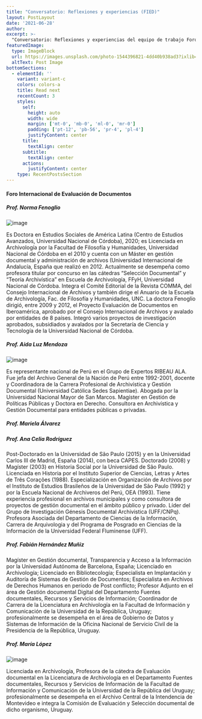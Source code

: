 ```yaml
---
title: "Conversatorio: Reflexiones y experiencias (FIED)"
layout: PostLayout
date: '2021-06-28'
author: 
excerpt: >-
  "Conversatorio: Reflexiones y experiencias del equipo de trabajo Foro Internacional de Evaluación de Documentos (FIED)"
featuredImage:
  type: ImageBlock
  url: https://images.unsplash.com/photo-1544396821-4dd40b938ad3?ixlib=rb-1.2.1&ixid=MnwxMjA3fDB8MHxwaG90by1wYWdlfHx8fGVufDB8fHx8&auto=format&fit=crop&w=2946&q=80
  altText: Post Image
bottomSections:
  - elementId: ''
    variant: variant-c
    colors: colors-a
    title: Read next
    recentCount: 3
    styles:
      self:
        height: auto
        width: wide
        margin: ['mt-0', 'mb-0', 'ml-0', 'mr-0']
        padding: ['pt-12', 'pb-56', 'pr-4', 'pl-4']
        justifyContent: center
      title:
        textAlign: center
      subtitle:
        textAlign: center
      actions:
        justifyContent: center
    type: RecentPostsSection
---
```


#### Foro Internacional de Evaluación de Documentos

##### Prof. Norma Fenoglio

![image](/VIColoquio/images/ponentes/norma.jpg)

Es Doctora en Estudios Sociales de América Latina (Centro de Estudios Avanzados, Universidad Nacional de Córdoba), 2020; es Licenciada en Archivología por la Facultad de Filosofía y Humanidades, Universidad Nacional de Córdoba en el 2010 y cuenta con un Máster en gestión documental y administración de archivos (Universidad Internacional de Andalucía, España que realizó en 2012.
Actualmente se desempeña como profesora titular por concurso en las cátedras “Selección Documental” y “Teoría Archivística” en Escuela de Archivología, FFyH, Universidad Nacional de Córdoba. Integra el Comité Editorial de la Revista COMMA, del Consejo Internacional de Archivos y también dirige el Anuario de la Escuela de Archivología, Fac. de Filosofía y Humanidades, UNC.
La doctora Fenoglio dirigió, entre 2009 y 2012, el Proyecto Evaluación de Documentos en Iberoamérica, aprobado por el Consejo Internacional de Archivos y avalado por entidades de 8 países. Integró varios proyectos de investigación aprobados, subsidiados y avalados por la Secretaría de Ciencia y Tecnología de la Universidad Nacional de Córdoba.


##### Prof. Aida Luz Mendoza

![image](/VIColoquio/images/ponentes/luznavarro.png)

Es representante nacional de Perú en el Grupo de Expertos RIBEAU ALA. Fue jefa del Archivo General de la Nación de Perú entre 1992-2001, docente y Coordinadora de la Carrera Profesional de Archivística y Gestión Documental (Universidad Católica Sedes Sapientiae). Abogada por la Universidad Nacional Mayor de San Marcos. Magíster en Gestión de Políticas Públicas y Doctora en Derecho. Consultora en Archivística y Gestión Documental para entidades públicas o privadas.

##### Prof. Mariela Álvarez

##### Prof. Ana Celia Rodríguez

Post-Doctorado en la Universidad de São Paulo (2015) y en la Universidad Carlos III de Madrid, España (2014), con beca CAPES. Doctorado (2008) y Magíster (2003) en Historia Social por la Universidad de São Paulo. Licenciada en Historia por el Instituto Superior de Ciencias, Letras y Artes de Três Corações (1988). Especialización en Organización de Archivos por el Instituto de Estudios Brasileños de la Universidad de São Paulo (1992) y por la Escuela Nacional de Archiveros del Perú, OEA (1993). Tiene experiencia profesional en archivos municipales y como consultora de proyectos de gestión documental en el ámbito público y privado. Líder del Grupo de Investigación Génesis Documental Archivistica (UFF/CNPq). Profesora Asociada del Departamento de Ciencias de la Información, Carrera de Arquivologia y del Programa de Posgrado en Ciencias de la Información de la Universidad Federal Fluminense (UFF).

##### Prof. Fabián Hernández Muñiz

Magíster en Gestión documental, Transparencia y Acceso a la Información por la Universidad Autónoma de Barcelona, España; Licenciado en Archivología; Licenciado en Bibliotecología; Especialista en Implantación y Auditoría de Sistemas de Gestión de Documentos; Especialista en Archivos de Derechos Humanos en período de Post conflicto; Profesor Adjunto en el área de Gestión documental Digital del Departamento Fuentes documentales, Recursos y Servicios de Información; Coordinador de Carrera de la Licenciatura en Archivología en la Facultad de Información y Comunicación de la Universidad de la República, Uruguay; profesionalmente se desempeña en el área de Gobierno de Datos y Sistemas de Información de la Oficina Nacional de Servicio Civil de la Presidencia de la República, Uruguay. 

##### Prof. María López

![image](/VIColoquio/images/ponentes/luznavarro.png)

Licenciada en Archivología, Profesora de la cátedra de Evaluación documental en la Licenciatura de Archivología en el Departamento Fuentes documentales, Recursos y Servicios de Información de la Facultad de Información y Comunicación de la Universidad de la República del Uruguay; profesionalmente se desempeña en el Archivo Central de la Intendencia de Montevideo e integra la Comisión de Evaluación y Selección documental de dicho organismo, Uruguay.

